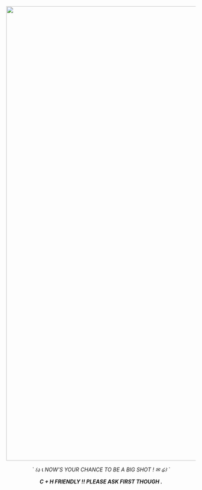 <div align="center">
  <img width="1338" height="1208" alt="image" src="https://github.com/user-attachments/assets/eb233beb-2f3e-4a40-acda-d008f257c3e4" />
<p>
<p><i>` ꒰ა 📞 NOW'S YOUR CHANCE TO BE A BIG SHOT ! ✉ ໒꒱ `<i><p>
<p>
<p><b> C + H FRIENDLY !! PLEASE ASK FIRST THOUGH .<b><p>
